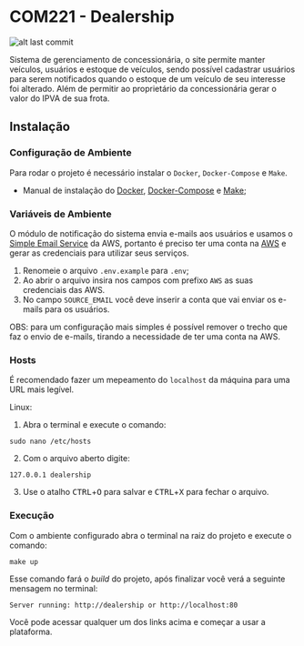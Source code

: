 # COM221 - Dealership

![alt last commit](https://img.shields.io/github/last-commit/FernasG/COM221-dealership?style=flat-square)

Sistema de gerenciamento de concessionária, o site permite manter veículos, usuários e estoque de veículos, sendo possível cadastrar usuários para serem notificados quando o estoque de um veículo de seu interesse foi alterado. Além de permitir ao proprietário da concessionária gerar o valor do IPVA de sua frota.

## Instalação

### Configuração de Ambiente

Para rodar o projeto é necessário instalar o `Docker`, `Docker-Compose` e `Make`.

- Manual de instalação do [Docker](https://docs.docker.com/engine/install/), [Docker-Compose](https://docs.docker.com/compose/install/) e [Make](https://cmake.org/install/);

### Variáveis de Ambiente

O módulo de notificação do sistema envia e-mails aos usuários e usamos o [Simple Email Service](https://aws.amazon.com/pt/ses/) da AWS, portanto é preciso ter uma conta na [AWS](https://aws.amazon.com/) e gerar as credenciais para utilizar seus serviços.

1. Renomeie o arquivo `.env.example` para `.env`;
2. Ao abrir o arquivo insira nos campos com prefixo `AWS` as suas credenciais das AWS.
3. No campo `SOURCE_EMAIL` você deve inserir a conta que vai enviar os e-mails para os usuários.

OBS: para um configuração mais simples é possível remover o trecho que faz o envio de e-mails, tirando a necessidade de ter uma conta na AWS.

### Hosts

É recomendado fazer um mepeamento do `localhost` da máquina para uma URL mais legível.

Linux:
1. Abra o terminal e execute o comando:
```
sudo nano /etc/hosts
```
2. Com o arquivo aberto digite:
```
127.0.0.1 dealership
```
3. Use o atalho <kbd>CTRL</kbd>+<kbd>O</kbd> para salvar e <kbd>CTRL</kbd>+<kbd>X</kbd> para fechar o arquivo.

### Execução

Com o ambiente configurado abra o terminal na raiz do projeto e execute o comando:
```
make up
```
Esse comando fará o _build_ do projeto, após finalizar você verá a seguinte mensagem no terminal:
```
Server running: http://dealership or http://localhost:80
```
Você pode acessar qualquer um dos links acima e começar a usar a plataforma.